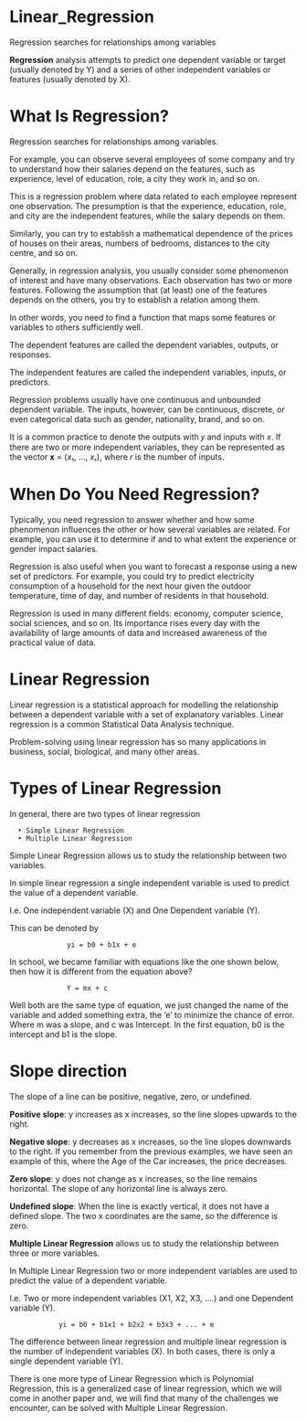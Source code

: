 # Linear_Regression
Regression searches for relationships among variables

**Regression** analysis attempts to predict one dependent variable or target (usually denoted by Y) and a series of other independent variables or features (usually denoted by X).

# What Is Regression?
Regression searches for relationships among variables.

For example, you can observe several employees of some company and try to understand how their salaries depend on the features, such as experience, level of education, role, a city they work in, and so on.

This is a regression problem where data related to each employee represent one observation. The presumption is that the experience, education, role, and city are the independent features, while the salary depends on them.

Similarly, you can try to establish a mathematical dependence of the prices of houses on their areas, numbers of bedrooms, distances to the city centre, and so on.

Generally, in regression analysis, you usually consider some phenomenon of interest and have many observations. Each observation has two or more features. Following the assumption that (at least) one of the features depends on the others, you try to establish a relation among them.

In other words, you need to find a function that maps some features or variables to others sufficiently well.

The dependent features are called the dependent variables, outputs, or responses.

The independent features are called the independent variables, inputs, or predictors.

Regression problems usually have one continuous and unbounded dependent variable. The inputs, however, can be continuous, discrete, or even categorical data such as gender, nationality, brand, and so on.

It is a common practice to denote the outputs with 𝑦 and inputs with 𝑥. If there are two or more independent variables, they can be represented as the vector 𝐱 = (𝑥₁, …, 𝑥ᵣ), where 𝑟 is the number of inputs.

# When Do You Need Regression?

Typically, you need regression to answer whether and how some phenomenon influences the other or how several variables are related. For example, you can use it to determine if and to what extent the experience or gender impact salaries.

Regression is also useful when you want to forecast a response using a new set of predictors. For example, you could try to predict electricity consumption of a household for the next hour given the outdoor temperature, time of day, and number of residents in that household.

Regression is used in many different fields: economy, computer science, social sciences, and so on. Its importance rises every day with the availability of large amounts of data and increased awareness of the practical value of data.

# Linear Regression
Linear regression is a statistical approach for modelling the relationship between a dependent variable with a set of explanatory variables. Linear regression is a common Statistical Data Analysis technique.

Problem-solving using linear regression has so many applications in business, social, biological, and many other areas.

# Types of Linear Regression

In general, there are two types of linear regression

      •	Simple Linear Regression
      •	Multiple Linear Regression
      
Simple Linear Regression allows us to study the relationship between two variables.

In simple linear regression a single independent variable is used to predict the value of a dependent variable.

I.e. One independent variable (X) and One Dependent variable (Y).

This can be denoted by

                  yi = b0 + b1x + e
                  
In school, we became familiar with equations like the one shown below, then how it is different from the equation above?

                  Y = mx + c
                  
Well both are the same type of equation, we just changed the name of the variable and added something extra, the ‘e’ to minimize the chance of error.
Where m was a slope, and c was Intercept. In the first equation, b0 is the intercept and b1 is the slope.

# Slope direction

The slope of a line can be positive, negative, zero, or undefined.

**Positive slope**: y increases as x increases, so the line slopes upwards to the right.

**Negative slope**: y decreases as x increases, so the line slopes downwards to the right. If you remember from the previous examples, we have seen an example of this, where the Age of the Car increases, the price decreases.

**Zero slope**: y does not change as x increases, so the line remains horizontal. The slope of any horizontal line is always zero.

**Undefined slope**: When the line is exactly vertical, it does not have a defined slope. The two x coordinates are the same, so the difference is zero.

**Multiple Linear Regression** allows us to study the relationship between three or more variables.

In Multiple Linear Regression two or more independent variables are used to predict the value of a dependent variable.

I.e. Two or more independent variables (X1, X2, X3, ….) and one Dependent variable (Y).

                yi = b0 + b1x1 + b2x2 + b3x3 + ... + e
                
The difference between linear regression and multiple linear regression is the number of independent variables (X). In both cases, there is only a single dependent variable (Y).

There is one more type of Linear Regression which is Polynomial Regression, this is a generalized case of linear regression, which we will come in another paper and, we will find that many of the challenges we encounter, can be solved with Multiple Linear Regression.
